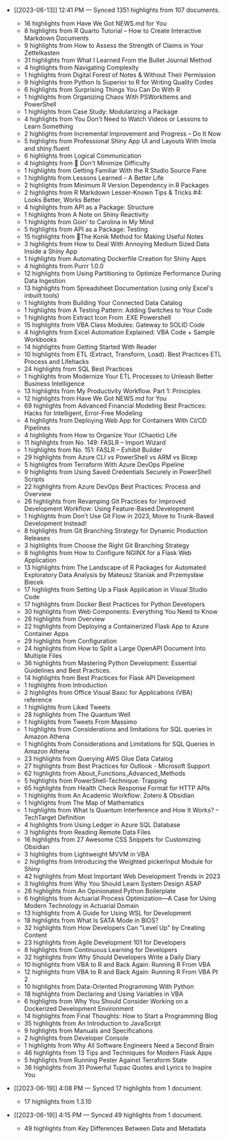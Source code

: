 - [[2023-06-13]] 12:41 PM — Synced 1351 highlights from 107 documents.
    - 16 highlights from Have We Got NEWS.md for You
    - 8 highlights from R Quarto Tutorial – How to Create Interactive Markdown Documents
    - 9 highlights from How to Assess the Strength of Claims in Your Zettelkasten
    - 31 highlights from What I Learned From the Bullet Journal Method
    - 4 highlights from Navigating Complexity
    - 1 highlights from Digital Forest of Notes & Without Their Permission
    - 9 highlights from Python Is Superior to R for Writing Quality Codes
    - 6 highlights from Surprising Things You Can Do With R
    - 1 highlights from Organizing Chaos With PSWorkItems and PowerShell
    - 1 highlights from Case Study: Modularizing a Package
    - 4 highlights from You Don't Need to Watch Videos or Lessons to Learn Something
    - 2 highlights from Incremental Improvement and Progress – Do It Now
    - 5 highlights from Professional Shiny App UI and Layouts With Imola and shiny.fluent
    - 6 highlights from Logical Communication
    - 4 highlights from 🌲 Don't Minimize Difficulty
    - 1 highlights from Getting Familiar With the R Studio Source Pane
    - 1 highlights from Lessons Learned – A Better Life
    - 2 highlights from Minimum R Version Dependency in R Packages
    - 2 highlights from R Markdown Lesser-Known Tips & Tricks #4: Looks Better, Works Better
    - 4 highlights from API as a Package: Structure
    - 1 highlights from A Note on Shiny Reactivity
    - 1 highlights from Goin' to Carolina in My Mind
    - 5 highlights from API as a Package: Testing
    - 15 highlights from 🌲The Konik Method for Making Useful Notes
    - 3 highlights from How to Deal With Annoying Medium Sized Data Inside a Shiny App
    - 1 highlights from Automating Dockerfile Creation for Shiny Apps
    - 4 highlights from Purrr 1.0.0
    - 12 highlights from Using Partitioning to Optimize Performance During Data Ingestion
    - 13 highlights from Spreadsheet Documentation (using only Excel's inbuilt tools)
    - 1 highlights from Building Your Connected Data Catalog
    - 1 highlights from A Testing Pattern: Adding Switches to Your Code
    - 1 highlights from Extract Icon From .EXE Powershell
    - 15 highlights from VBA Class Modules: Gateway to SOLID Code
    - 4 highlights from Excel Automation Explained: VBA Code + Sample Workbooks
    - 14 highlights from Getting Started With Reader
    - 10 highlights from ETL (Extract, Transform, Load). Best Practices ETL Process and Lifehacks
    - 24 highlights from SQL Best Practices
    - 1 highlights from Modernize Your ETL Processes to Unleash Better Business Intelligence
    - 13 highlights from My Productivity Workflow. Part 1: Principles
    - 12 highlights from Have We Got NEWS.md for You
    - 69 highlights from Advanced Financial Modeling Best Practices: Hacks for Intelligent, Error-Free Modeling
    - 4 highlights from Deploying Web App for Containers With CI/CD Pipelines
    - 4 highlights from How to Organize Your (Chaotic) Life
    - 11 highlights from No. 149: FASLR – Import Wizard
    - 1 highlights from No. 151: FASLR – Exhibit Builder
    - 29 highlights from Azure CLI vs PowerShell vs ARM vs Bicep
    - 5 highlights from Terraform With Azure DevOps Pipeline
    - 9 highlights from Using Saved Credentials Securely in PowerShell Scripts
    - 22 highlights from Azure DevOps Best Practices: Process and Overview
    - 26 highlights from Revamping Git Practices for Improved Development Workflow: Using Feature-Based Development
    - 1 highlights from Don’t Use Git Flow in 2023, Move to Trunk-Based Development Instead!
    - 8 highlights from Git Branching Strategy for Dynamic Production Releases
    - 3 highlights from Choose the Right Git Branching Strategy
    - 8 highlights from How to Configure NGINX for a Flask Web Application
    - 13 highlights from The Landscape of R Packages for Automated Exploratory Data Analysis by Mateusz Staniak and Przemysław Biecek
    - 17 highlights from Setting Up a Flask Application in Visual Studio Code
    - 17 highlights from Docker Best Practices for Python Developers
    - 30 highlights from Web Components: Everything You Need to Know
    - 26 highlights from Overview
    - 22 highlights from Deploying a Containerized Flask App to Azure Container Apps
    - 29 highlights from Configuration
    - 24 highlights from How to Split a Large OpenAPI Document Into Multiple Files
    - 36 highlights from Mastering Python Development: Essential Guidelines and Best Practices.
    - 14 highlights from Best Practices for Flask API Development
    - 1 highlights from Introduction
    - 2 highlights from Office Visual Basic for Applications (VBA) reference
    - 1 highlights from Liked Tweets
    - 28 highlights from The Quantum Well
    - 1 highlights from Tweets From Massimo
    - 1 highlights from Considerations and limitations for SQL queries in Amazon Athena
    - 1 highlights from Considerations and Limitations for SQL Queries in Amazon Athena
    - 23 highlights from Querying AWS Glue Data Catalog
    - 27 highlights from Best Practices for Outlook - Microsoft Support
    - 62 highlights from About_Functions_Advanced_Methods
    - 5 highlights from PowerShell-Technique: Trapping
    - 65 highlights from Health Check Response Format for HTTP APIs
    - 1 highlights from An Academic Workflow: Zotero & Obsidian
    - 1 highlights from The Map of Mathematics
    - 1 highlights from What Is Quantum Interference and How It Works? – TechTarget Definition
    - 4 highlights from Using Ledger in Azure SQL Database
    - 3 highlights from Reading Remote Data Files
    - 16 highlights from 27 Awesome CSS Snippets for Customizing Obsidian
    - 3 highlights from Lightweight MVVM in VBA
    - 2 highlights from Introducing the Weighted pickerInput Module for Shiny
    - 42 highlights from Most Important Web Development Trends in 2023
    - 3 highlights from Why You Should Learn System Design ASAP
    - 26 highlights from An Opinionated Python Boilerplate
    - 6 highlights from Actuarial Process Optimization—A Case for Using Modern Technology in Actuarial Domain
    - 13 highlights from A Guide for Using WSL for Development
    - 18 highlights from What Is SATA Mode in BIOS?
    - 32 highlights from How Developers Can "Level Up" by Creating Content
    - 23 highlights from Agile Development 101 for Developers
    - 8 highlights from Continuous Learning for Developers
    - 32 highlights from Why Should Developers Write a Daily Diary
    - 10 highlights from VBA to R and Back Again: Running R From VBA
    - 12 highlights from VBA to R and Back Again: Running R From VBA Pt 2
    - 10 highlights from Data-Oriented Programming With Python
    - 18 highlights from Declaring and Using Variables in VBA
    - 6 highlights from Why You Should Consider Working on a Dockerized Development Environment
    - 14 highlights from Final Thoughts: How to Start a Programming Blog
    - 35 highlights from An Introduction to JavaScript
    - 9 highlights from Manuals and Specifications
    - 2 highlights from Developer Console
    - 1 highlights from Why All Software Engineers Need a Second Brain
    - 46 highlights from 13 Tips and Techniques for Modern Flask Apps
    - 5 highlights from Running Pester Against Terraform State
    - 36 highlights from 31 Powerful Tupac Quotes and Lyrics to Inspire You

- [[2023-06-19]] 4:08 PM — Synced 17 highlights from 1 document.
    - 17 highlights from 1.3.10

- [[2023-06-19]] 4:15 PM — Synced 49 highlights from 1 document.
    - 49 highlights from Key Differences Between Data and Metadata

